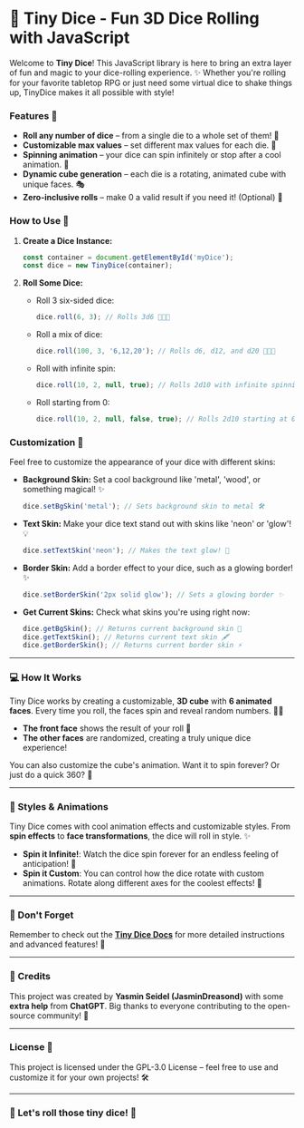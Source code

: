 # 🎲 Tiny Dice - Fun 3D Dice Rolling with JavaScript

Welcome to **Tiny Dice**! This JavaScript library is here to bring an extra layer of fun and magic to your dice-rolling experience. ✨ Whether you're rolling for your favorite tabletop RPG or just need some virtual dice to shake things up, TinyDice makes it all possible with style!

### Features 🌟

- **Roll any number of dice** – from a single die to a whole set of them! 🎲
- **Customizable max values** – set different max values for each die. 🌈
- **Spinning animation** – your dice can spin infinitely or stop after a cool animation. 🔄
- **Dynamic cube generation** – each die is a rotating, animated cube with unique faces. 🎭
- **Zero-inclusive rolls** – make 0 a valid result if you need it! (Optional) 🥳

### How to Use 🌟

1. **Create a Dice Instance:**

   ```js
   const container = document.getElementById('myDice');
   const dice = new TinyDice(container);
   ```

2. **Roll Some Dice:**

   - Roll 3 six-sided dice:

     ```js
     dice.roll(6, 3); // Rolls 3d6 🎲🎲🎲
     ```

   - Roll a mix of dice:

     ```js
     dice.roll(100, 3, '6,12,20'); // Rolls d6, d12, and d20 🎲🎲🎲
     ```

   - Roll with infinite spin:

     ```js
     dice.roll(10, 2, null, true); // Rolls 2d10 with infinite spinning 🔄🎲
     ```

   - Roll starting from 0:

     ```js
     dice.roll(10, 2, null, false, true); // Rolls 2d10 starting at 0 🥳🎲
     ```

### Customization 🎨

Feel free to customize the appearance of your dice with different skins:

- **Background Skin:** Set a cool background like 'metal', 'wood', or something magical! ✨
  ```js
  dice.setBgSkin('metal'); // Sets background skin to metal 🛠️
  ```

- **Text Skin:** Make your dice text stand out with skins like 'neon' or 'glow'! 💡
  ```js
  dice.setTextSkin('neon'); // Makes the text glow! 💚
  ```

- **Border Skin:** Add a border effect to your dice, such as a glowing border! ✨
  ```js
  dice.setBorderSkin('2px solid glow'); // Sets a glowing border ✨
  ```

- **Get Current Skins:** Check what skins you're using right now:
  ```js
  dice.getBgSkin(); // Returns current background skin 🎨
  dice.getTextSkin(); // Returns current text skin 🖋️
  dice.getBorderSkin(); // Returns current border skin ⚡
  ```


---

### 💻 How It Works

Tiny Dice works by creating a customizable, **3D cube** with **6 animated faces**. Every time you roll, the faces spin and reveal random numbers. 🎲✨

- **The front face** shows the result of your roll 🥳
- **The other faces** are randomized, creating a truly unique dice experience!

You can also customize the cube's animation. Want it to spin forever? Or just do a quick 360? 🎡

---

### 🎨 Styles & Animations

Tiny Dice comes with cool animation effects and customizable styles. From **spin effects** to **face transformations**, the dice will roll in style. ✨

- **Spin it Infinite!**: Watch the dice spin forever for an endless feeling of anticipation! 🔄
- **Spin it Custom**: You can control how the dice rotate with custom animations. Rotate along different axes for the coolest effects! 🔮

---

### 🚨 Don't Forget

Remember to check out the **[Tiny Dice Docs](./docs/README.md)** for more detailed instructions and advanced features! 📝

---

### 📣 Credits

This project was created by **Yasmin Seidel (JasminDreasond)** with some **extra help** from **ChatGPT**. Big thanks to everyone contributing to the open-source community! 💖

---

### License 📜

This project is licensed under the GPL-3.0 License – feel free to use and customize it for your own projects! 🛠️

---

### 🚀 Let's roll those tiny dice! 🎲
